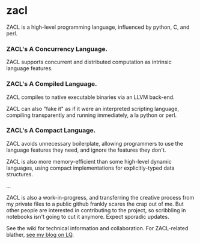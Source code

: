 zacl
====

ZACL is a high-level programming language, influenced by python, C, and perl.

### ZACL's A Concurrency Language.

ZACL supports concurrent and distributed computation as intrinsic language features.

### ZACL's A Compiled Language.

ZACL compiles to native executable binaries via an LLVM back-end.

ZACL can also "fake it" as if it were an interpreted scripting language, compiling transparently and running immediately, a la python or perl.

### ZACL's A Compact Language.

ZACL avoids unnecessary boilerplate, allowing programmers to use the language features they need, and ignore the features they don't.

ZACL is also more memory-efficient than some high-level dynamic languages, using compact implementations for explicitly-typed data structures.

...

ZACL is also a work-in-progress, and transferring the creative process from my private files to a public github frankly scares the crap out of me.  But other people are interested in contributing to the project, so scribbling in notebooks isn't going to cut it anymore.  Expect sporadic updates.

See the wiki for technical information and collaboration.  For ZACL-related blather, [see my blog on LQ](http://www.linuxquestions.org/questions/blog/ttk-652585/).
